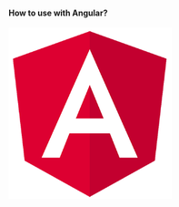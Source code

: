 #### How to use with Angular?

<img style="height: 300px; border: 0; background: transparent; box-shadow: none;" src="/angular-logo.png">
